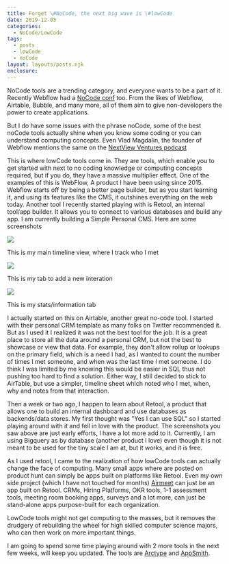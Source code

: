 ```yaml
---
title: Forget \#NoCode, the next big wave is \#lowCode
date: 2019-12-05
categories: 
  - NoCode/LowCode
tags: 
  - posts
  - lowCode
  - noCode
layout: layouts/posts.njk
enclosure:
---
```


NoCode tools are a trending category, and everyone wants to be a part of it. Recently Webflow had a [NoCode conf](https://webflow.com/nocodeconf) too. From the likes of Webflow, Airtable, Bubble, and many more, all of them aim to give non-developers the power to create applications. 

But I do have some issues with the phrase noCode, some of the best noCode tools actually shine when you know some coding or you can understand computing concepts. Even Vlad Magdalin, the founder of Webflow mentions the same on the [NextView Ventures podcast](https://openviewpartners.com/blog/webflows-mission-to-empower-as-many-people-as-possible-podcast/)

This is where lowCode tools come in. They are tools, which enable you to get started with next to no coding knowledge or computing concepts required, but if you do, they have a massive multiplier effect. One of the examples of this is WebFlow, A product I have been using since 2015. Webflow starts off by being a better page builder, but as you start learning it, and using its features like the CMS, it outshines everything on the web today. Another tool I recently started playing with is Retool, an internal tool/app builder. It allows you to connect to various databases and build any app. I am currently building a Simple Personal CMS. Here are some screenshots 

![](https://ravivyascom.files.wordpress.com/2019/12/image.png?w=1024)

This is my main timeline view, where I track who I met

![](https://ravivyascom.files.wordpress.com/2019/12/image-1.png?w=666)

This is my tab to add a new interation

![](https://ravivyascom.files.wordpress.com/2019/12/image-2.png?w=1024)

This is my stats/information tab

I actually started on this on Airtable, another great no-code tool. I started with their personal CRM template as many folks on Twitter recommended it. But as I used it I realized it was not the best tool for the job. It is a great place to store all the data around a personal CRM, but not the best to showcase or view that data. For example, they don't allow rollup or lookups on the primary field, which is a need I had, as I wanted to count the number of times I met someone, and when was the last time I met someone. I do think I was limited by me knowing this would be easier in SQL thus not pushing too hard to find a solution. Either way, I still decided to stick to AirTable, but use a simpler, timeline sheet which noted who I met, when, why and notes from that interaction.

Then a week or two ago, I happen to learn about Retool, a product that allows one to build an internal dashboard and use databases as backends/data stores. My first thought was "Yes I can use SQL" so I started playing around with it and fell in love with the product. The screenshots you saw above are just early efforts, I have a lot more add to it. Currently, I am using Bigquery as by database (another product I love) even though it is not meant to be used for the tiny scale I am at, but it works, and it is free. 

As I used retool, I came to the realization of how lowCode tools can actually change the face of computing. Many small apps where are posted on product hunt can simply be apps built on platforms like Retool. Even my own side project (which I have not touched for months) [Airmeet](http://airmeet.online) can just be an app built on Retool. CRMs, Hiring Platforms, OKR tools, 1-1 assessment tools, meeting room booking apps, surveys and a lot more, can just be stand-alone apps purpose-built for each organization. 

LowCode tools might not get computing to the masses, but it removes the drudgery of rebuilding the wheel for high skilled computer science majors, who can then work on more important things.

I am going to spend some time playing around with 2 more tools in the next few weeks, will keep you updated. The tools are [Arctype](http://arctype.com) and [AppSmith](https://www.appsmith.com/).
